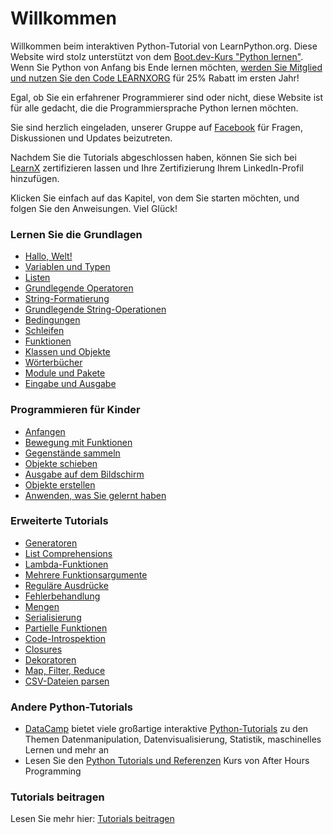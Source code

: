# Willkommen

Willkommen beim interaktiven Python-Tutorial von LearnPython.org. Diese Website wird stolz unterstützt von dem [Boot.dev-Kurs "Python lernen"](https://www.boot.dev/courses/learn-python?promo=LEARNXORG). Wenn Sie Python von Anfang bis Ende lernen möchten, [werden Sie Mitglied und nutzen Sie den Code LEARNXORG](https://www.boot.dev/pricing?promo=LEARNXORG) für 25% Rabatt im ersten Jahr!

Egal, ob Sie ein erfahrener Programmierer sind oder nicht, diese Website ist für alle gedacht, die die Programmiersprache Python lernen möchten.<br>

Sie sind herzlich eingeladen, unserer Gruppe auf <a href="http://www.facebook.com/groups/180708015327157/">Facebook</a> für Fragen, Diskussionen und Updates beizutreten.

Nachdem Sie die Tutorials abgeschlossen haben, können Sie sich bei [LearnX](https://www.learnx.org) zertifizieren lassen und Ihre Zertifizierung Ihrem LinkedIn-Profil hinzufügen.

Klicken Sie einfach auf das Kapitel, von dem Sie starten möchten, und folgen Sie den Anweisungen. Viel Glück!<br>

### Lernen Sie die Grundlagen

- [Hallo, Welt!](Hello,%20World!)
- [Variablen und Typen](Variables%20and%20Types)
- [Listen](Lists)
- [Grundlegende Operatoren](Basic%20Operators)
- [String-Formatierung](String%20Formatting)
- [Grundlegende String-Operationen](Basic%20String%20Operations)
- [Bedingungen](Conditions)
- [Schleifen](Loops)
- [Funktionen](Functions)
- [Klassen und Objekte](Classes%20and%20Objects)
- [Wörterbücher](Dictionaries)
- [Module und Pakete](Modules%20and%20Packages)
- [Eingabe und Ausgabe](Input%20and%20Output)

### Programmieren für Kinder

- [Anfangen](https://codingforkids.io/play/python/intro-level1)
- [Bewegung mit Funktionen](https://codingforkids.io/play/python/intro-level2)
- [Gegenstände sammeln](https://codingforkids.io/play/python/intro-level3)
- [Objekte schieben](https://codingforkids.io/play/python/intro-level4)
- [Ausgabe auf dem Bildschirm](https://codingforkids.io/play/python/intro-level5)
- [Objekte erstellen](https://codingforkids.io/play/python/intro-level6)
- [Anwenden, was Sie gelernt haben](https://codingforkids.io/play/python/intro-level7)

### Erweiterte Tutorials

- [Generatoren](Generators)
- [List Comprehensions](List%20Comprehensions)
- [Lambda-Funktionen](Lambda%20functions)
- [Mehrere Funktionsargumente](Multiple%20Function%20Arguments)
- [Reguläre Ausdrücke](Regular%20Expressions)
- [Fehlerbehandlung](Exception%20Handling)
- [Mengen](Sets)
- [Serialisierung](Serialization)
- [Partielle Funktionen](Partial%20functions)
- [Code-Introspektion](Code%20Introspection)
- [Closures](Closures)
- [Dekoratoren](Decorators)
- [Map, Filter, Reduce](Map,%20Filter,%20Reduce)
- [CSV-Dateien parsen](Parsing%20CSV%20Files)

### Andere Python-Tutorials

- [DataCamp](https://datacamp.pxf.io/c/67577/1012793/13294?sharedId=learnpython.org) bietet viele großartige interaktive [Python-Tutorials](https://datacamp.pxf.io/c/67577/1012793/13294?sharedId=learnpython.org) zu den Themen Datenmanipulation, Datenvisualisierung, Statistik, maschinelles Lernen und mehr an
- Lesen Sie den [Python Tutorials und Referenzen](http://www.afterhoursprogramming.com/index.php?article=181) Kurs von After Hours Programming

### Tutorials beitragen

Lesen Sie mehr hier: [Tutorials beitragen](Contributing%20Tutorials)